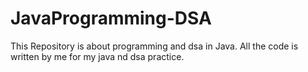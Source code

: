 # JavaProgramming-DSA
This Repository is about programming and dsa in Java. All the code is written by me for my java nd dsa practice.
